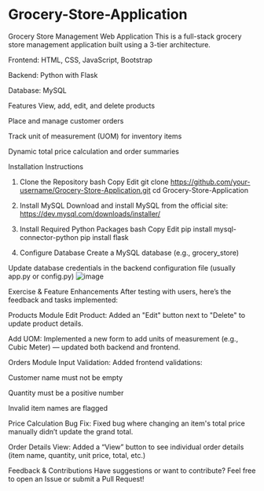 # Grocery-Store-Application
Grocery Store Management Web Application
This is a full-stack grocery store management application built using a 3-tier architecture.

Frontend: HTML, CSS, JavaScript, Bootstrap

Backend: Python with Flask

Database: MySQL

Features
View, add, edit, and delete products

Place and manage customer orders

Track unit of measurement (UOM) for inventory items

Dynamic total price calculation and order summaries

Installation Instructions
1. Clone the Repository
bash
Copy
Edit
git clone https://github.com/your-username/Grocery-Store-Application.git
cd Grocery-Store-Application

2. Install MySQL
Download and install MySQL from the official site:
https://dev.mysql.com/downloads/installer/

3. Install Required Python Packages
bash
Copy
Edit
pip install mysql-connector-python
pip install flask
4. Configure Database
Create a MySQL database (e.g., grocery_store)

Update database credentials in the backend configuration file (usually app.py or config.py)
![image](https://github.com/user-attachments/assets/f1c52c1b-97e5-44aa-84c5-1a17db84b6a5)


Exercise & Feature Enhancements
After testing with users, here’s the feedback and tasks implemented:

Products Module
 Edit Product: Added an "Edit" button next to "Delete" to update product details.

 Add UOM: Implemented a new form to add units of measurement (e.g., Cubic Meter) — updated both backend and frontend.

 Orders Module
 Input Validation: Added frontend validations:

Customer name must not be empty

Quantity must be a positive number

Invalid item names are flagged

 Price Calculation Bug Fix: Fixed bug where changing an item's total price manually didn’t update the grand total.

 Order Details View: Added a “View” button to see individual order details (item name, quantity, unit price, total, etc.)


 Feedback & Contributions
Have suggestions or want to contribute? Feel free to open an Issue or submit a Pull Request!

